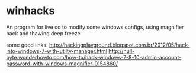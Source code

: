 # winhacks
An program for live cd to modify some windows configs, using magnifier hack and thawing deep freeze

some good links:
http://hackingplayground.blogspot.com.br/2012/05/hack-into-windows-7-with-utilty-manager.html
http://null-byte.wonderhowto.com/how-to/hack-windows-7-8-10-admin-account-password-with-windows-magnifier-0154860/

